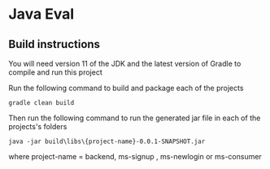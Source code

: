 # Java Eval



## Build instructions
You will need version 11 of the JDK and the latest version of Gradle to compile and run this project

Run the following command to build and package each of the projects
```
gradle clean build
```
Then run the following command to run the generated jar file in each of the projects's folders
```
java -jar build\libs\{project-name}-0.0.1-SNAPSHOT.jar
```
where project-name = backend, ms-signup , ms-newlogin or ms-consumer
